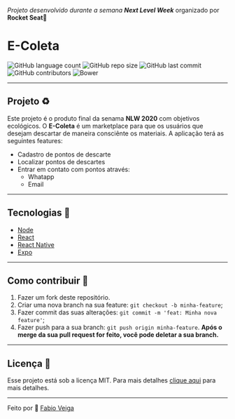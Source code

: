 
*Projeto desenvolvido durante a semana **Next Level Week***  organizado por **Rocket Seat**:rocket:

# E-Coleta
![GitHub language count](https://img.shields.io/github/languages/count/fabioveiga/ecoleta) ![GitHub repo size](https://img.shields.io/github/repo-size/fabioveiga/ecoleta) ![GitHub last commit](https://img.shields.io/github/last-commit/fabioveiga/ecoleta) ![GitHub contributors](https://img.shields.io/github/contributors/fabioveiga/ecoleta) ![Bower](https://img.shields.io/bower/l/bootstrap)
___
## Projeto :recycle:
Este projeto é o produto final da senama **NLW 2020** com objetivos ecológicos. O **E-Coleta** é um marketplace para que os usuários que desejam descartar de maneira consciênte os materiais. A aplicação terá as seguintes features:
 + Cadastro de pontos de descarte
 + Localizar pontos de descartes
 + Entrar em contato com pontos através:
   + Whatapp
   + Email
---
## Tecnologias :hammer:
+ [Node](https://nodejs.org/en/)
+ [React](https://reactjs.org/)
+ [React Native](https://reactnative.dev/)
+ [Expo](https://expo.io/)
---
## Como contribuir :facepunch:
 1. Fazer um fork deste repositório.
 2. Criar uma nova branch na sua feature: `git checkout -b minha-feature`;
 3.  Fazer commit das suas alterações: `git commit -m 'feat: Minha nova feature'`;
 4. Fazer push para a sua branch: `git push origin minha-feature`.
**Após o merge da sua pull request for feito, você pode deletar a sua branch.**
---
## Licença :page_facing_up:

Esse projeto está sob a licença MIT. Para mais detalhes [clique aqui](https://github.com/fabioveiga/ecoleta/master/LICENSE.md) para mais detalhes.

---
Feito por :gift_heart: [Fabio Veiga](https://github.com/FabioVeiga)
